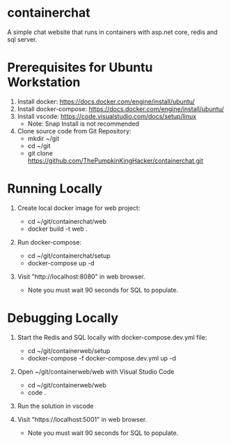 # containerchat
A simple chat website that runs in containers with asp.net core, redis and sql server.

# Prerequisites for Ubuntu Workstation
1) Install docker: https://docs.docker.com/engine/install/ubuntu/
2) Install docker-compose: https://docs.docker.com/engine/install/ubuntu/
3) Install vscode: https://code.visualstudio.com/docs/setup/linux
     * Note: Snap Install is not recommended
4) Clone source code from Git Repository:
     * mkdir ~/git
     * cd ~/git
     * git clone https://github.com/ThePumpkinKingHacker/containerchat.git

# Running Locally
1) Create local docker image for web project:

     * cd ~/git/containerchat/web
     * docker build -t web .

2) Run docker-compose:

     * cd ~/git/containerchat/setup
     * docker-compose up -d

3) Visit "http://localhost:8080" in web browser.  

     * Note you must wait 90 seconds for SQL to populate.

# Debugging Locally
1) Start the Redis and SQL locally with docker-compose.dev.yml file:

     * cd ~/git/containerweb/setup
     * docker-compose -f docker-compose.dev.yml up -d

2) Open ~/git/containerweb/web with Visual Studio Code

     * cd ~/git/containerweb/web
     * code .

3) Run the solution in vscode
4) Visit "https://localhost:5001" in web browser.  
     * Note you must wait 90 seconds for SQL to populate.
